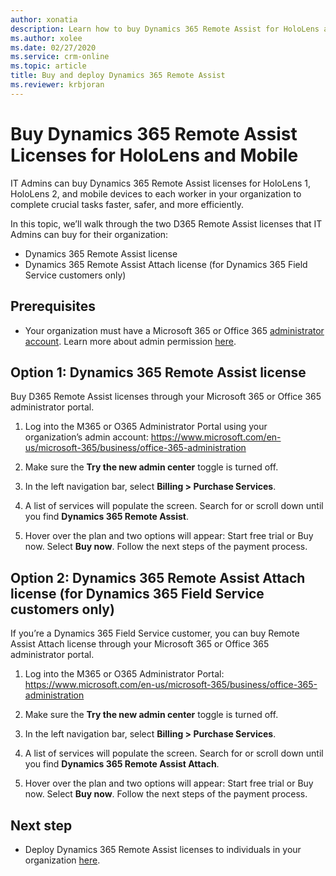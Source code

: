 ```yaml
---
author: xonatia
description: Learn how to buy Dynamics 365 Remote Assist for HoloLens and mobile
ms.author: xolee
ms.date: 02/27/2020
ms.service: crm-online
ms.topic: article
title: Buy and deploy Dynamics 365 Remote Assist
ms.reviewer: krbjoran
---
```


# Buy Dynamics 365 Remote Assist Licenses for HoloLens and Mobile

IT Admins can buy Dynamics 365 Remote Assist licenses for HoloLens 1, HoloLens 2, and mobile devices to each worker in your organization to complete crucial tasks faster, safer, and more efficiently.

In this topic, we’ll walk through the two D365 Remote Assist licenses that IT Admins can buy for their organization: 
- Dynamics 365 Remote Assist license 
- Dynamics 365 Remote Assist Attach license (for Dynamics 365 Field Service customers only) 

## Prerequisites 

- Your organization must have a Microsoft 365 or Office 365 [administrator account](https://www.microsoft.com/en-us/microsoft-365/business/office-365-administration). Learn more about admin permission [here](https://docs.microsoft.com/en-us/office365/admin/admin-overview/admin-overview?redirectSourcePath=%252farticle%252foffice-365-admin-overview-c7228a3e-061f-4575-b1ef-adf1d1669870&view=o365-worldwide). 

## Option 1: Dynamics 365 Remote Assist license 

Buy D365 Remote Assist licenses through your Microsoft 365 or Office 365 administrator portal. 

1.	Log into the M365 or O365 Administrator Portal using your organization’s admin account: https://www.microsoft.com/en-us/microsoft-365/business/office-365-administration
 
2.	Make sure the **Try the new admin center** toggle is turned off.
  
3.	In the left navigation bar, select **Billing > Purchase Services**. 
 
4.	A list of services will populate the screen. Search for or scroll down until you find **Dynamics 365 Remote Assist**.
5.	Hover over the plan and two options will appear: Start free trial or Buy now. Select **Buy now**. Follow the next steps of the payment process. 
 
## Option 2: Dynamics 365 Remote Assist Attach license (for Dynamics 365 Field Service customers only)

If you’re a Dynamics 365 Field Service customer, you can buy Remote Assist Attach license through your Microsoft 365 or Office 365 administrator portal. 

1.	Log into the M365 or O365 Administrator Portal: https://www.microsoft.com/en-us/microsoft-365/business/office-365-administration
 
2.	Make sure the **Try the new admin center** toggle is turned off.
  
3.	In the left navigation bar, select **Billing > Purchase Services**. 
 
4.	A list of services will populate the screen. Search for or scroll down until you find **Dynamics 365 Remote Assist Attach**.
5.	Hover over the plan and two options will appear: Start free trial or Buy now. Select **Buy now**. Follow the next steps of the payment process. 

## Next step
- Deploy Dynamics 365 Remote Assist licenses to individuals in your organization [here](deploy-remote-assist.md).
